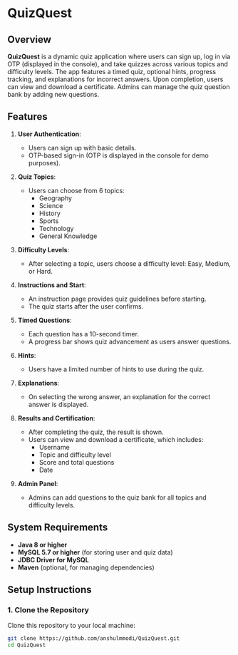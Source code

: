 # QuizQuest

## Overview

**QuizQuest** is a dynamic quiz application where users can sign up, log in via OTP (displayed in the console), and take quizzes across various topics and difficulty levels. The app features a timed quiz, optional hints, progress tracking, and explanations for incorrect answers. Upon completion, users can view and download a certificate. Admins can manage the quiz question bank by adding new questions.

## Features

1. **User Authentication**:
   - Users can sign up with basic details.
   - OTP-based sign-in (OTP is displayed in the console for demo purposes).

2. **Quiz Topics**:
   - Users can choose from 6 topics: 
     - Geography
     - Science
     - History
     - Sports
     - Technology
     - General Knowledge

3. **Difficulty Levels**:
   - After selecting a topic, users choose a difficulty level: Easy, Medium, or Hard.

4. **Instructions and Start**:
   - An instruction page provides quiz guidelines before starting.
   - The quiz starts after the user confirms.

5. **Timed Questions**:
   - Each question has a 10-second timer.
   - A progress bar shows quiz advancement as users answer questions.

6. **Hints**:
   - Users have a limited number of hints to use during the quiz.

7. **Explanations**:
   - On selecting the wrong answer, an explanation for the correct answer is displayed.

8. **Results and Certification**:
   - After completing the quiz, the result is shown.
   - Users can view and download a certificate, which includes:
     - Username
     - Topic and difficulty level
     - Score and total questions
     - Date

9. **Admin Panel**:
   - Admins can add questions to the quiz bank for all topics and difficulty levels.

## System Requirements

- **Java 8 or higher**
- **MySQL 5.7 or higher** (for storing user and quiz data)
- **JDBC Driver for MySQL**
- **Maven** (optional, for managing dependencies)

## Setup Instructions

### 1. Clone the Repository

Clone this repository to your local machine:

```bash
git clone https://github.com/anshulmmodi/QuizQuest.git
cd QuizQuest
